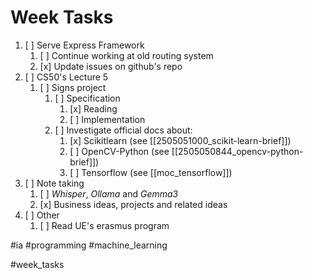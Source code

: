 # Week Tasks
1. [ ] Serve Express Framework
	1. [ ] Continue working at old routing system
	2. [x] Update issues on github's repo
2. [ ] CS50's Lecture 5
	1. [ ] Signs project
		1. [ ] Specification
			1. [x] Reading
			2. [ ] Implementation
		2. [ ] Investigate official docs about:
			1. [x] Scikitlearn (see [[2505051000_scikit-learn-brief]])
			2. [ ] OpenCV-Python (see [[2505050844_opencv-python-brief]])
			3. [ ] Tensorflow (see [[moc_tensorflow]])
3. [ ] Note taking
	1. [ ]  _Whisper_, _Ollama_ and _Gemma3_
	2. [x] Business ideas, projects and related ideas
4. [ ] Other
	1. [ ] Read UE's erasmus program

#ia #programming #machine_learning

#week_tasks